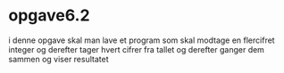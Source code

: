 # opgave6.2
i denne opgave skal man lave et program som skal modtage en flercifret integer og derefter tager hvert cifrer fra tallet og derefter
ganger dem sammen og viser resultatet
